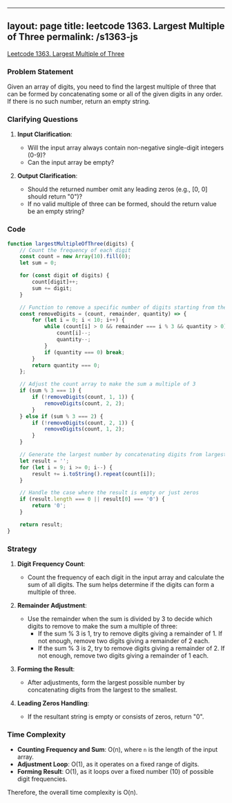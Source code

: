 
---
layout: page
title: leetcode 1363. Largest Multiple of Three
permalink: /s1363-js
---
[Leetcode 1363. Largest Multiple of Three](https://algoadvance.github.io/algoadvance/l1363)
### Problem Statement

Given an array of digits, you need to find the largest multiple of three that can be formed by concatenating some or all of the given digits in any order. If there is no such number, return an empty string.

### Clarifying Questions

1. **Input Clarification**: 
   - Will the input array always contain non-negative single-digit integers (0-9)?
   - Can the input array be empty?
   
2. **Output Clarification**:
   - Should the returned number omit any leading zeros (e.g., [0, 0] should return "0")?
   - If no valid multiple of three can be formed, should the return value be an empty string?

### Code

```javascript
function largestMultipleOfThree(digits) {
    // Count the frequency of each digit
    const count = new Array(10).fill(0);
    let sum = 0;

    for (const digit of digits) {
        count[digit]++;
        sum += digit;
    }

    // Function to remove a specific number of digits starting from the smallest
    const removeDigits = (count, remainder, quantity) => {
        for (let i = 0; i < 10; i++) {
            while (count[i] > 0 && remainder === i % 3 && quantity > 0) {
                count[i]--;
                quantity--;
            }
            if (quantity === 0) break;
        }
        return quantity === 0;
    };

    // Adjust the count array to make the sum a multiple of 3
    if (sum % 3 === 1) {
        if (!removeDigits(count, 1, 1)) {
            removeDigits(count, 2, 2);
        }
    } else if (sum % 3 === 2) {
        if (!removeDigits(count, 2, 1)) {
            removeDigits(count, 1, 2);
        }
    }

    // Generate the largest number by concatenating digits from largest to smallest
    let result = '';
    for (let i = 9; i >= 0; i--) {
        result += i.toString().repeat(count[i]);
    }

    // Handle the case where the result is empty or just zeros
    if (result.length === 0 || result[0] === '0') {
        return '0';
    }

    return result;
}
```

### Strategy

1. **Digit Frequency Count**:
   - Count the frequency of each digit in the input array and calculate the sum of all digits. The sum helps determine if the digits can form a multiple of three.

2. **Remainder Adjustment**:
   - Use the remainder when the sum is divided by 3 to decide which digits to remove to make the sum a multiple of three:
     - If the sum % 3 is 1, try to remove digits giving a remainder of 1. If not enough, remove two digits giving a remainder of 2 each.
     - If the sum % 3 is 2, try to remove digits giving a remainder of 2. If not enough, remove two digits giving a remainder of 1 each.

3. **Forming the Result**:
   - After adjustments, form the largest possible number by concatenating digits from the largest to the smallest.

4. **Leading Zeros Handling**:
   - If the resultant string is empty or consists of zeros, return "0".

### Time Complexity

- **Counting Frequency and Sum**: O(n), where `n` is the length of the input array.
- **Adjustment Loop**: O(1), as it operates on a fixed range of digits.
- **Forming Result**: O(1), as it loops over a fixed number (10) of possible digit frequencies.

Therefore, the overall time complexity is O(n).